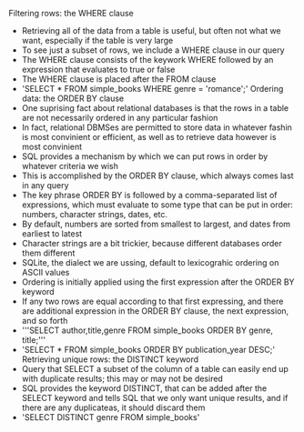 Filtering rows: the WHERE clause
- Retrieving all of the data from a table is useful, but often not what we want, especially if the table is very large
- To see just a subset of rows, we include a WHERE clause in our query
- The WHERE clause consists of the keywork WHERE followed by an expression that evaluates to true or false
- The WHERE clause is placed after the FROM clause
- 'SELECT * FROM simple_books WHERE genre = 'romance';'
Ordering data: the ORDER BY clause
- One suprising fact about relational databases is that the rows in a table are not necessarily ordered in any particular fashion
- In fact, relational DBMSes are permitted to store data in whatever fashin is most convinient or efficient, as well as to retrieve data however is most convinient
- SQL provides a mechanism by which we can put rows in order by whatever criteria we wish
- This is accomplished by the ORDER BY clause, which always comes last in any query
- The key phrase ORDER BY is followed by a comma-separated list of expressions, which must evaluate to some type that can be put in order: numbers, character strings, dates, etc.
- By default, numbers are sorted from smallest to largest, and dates from earliest to latest
- Character strings are a bit trickier, because different databases order them different
- SQLite, the dialect we are ussing, default to lexicograhic ordering on ASCII values
- Ordering is initially applied using the first expression after the ORDER BY keyword
- If any two rows are equal according to that first expressing, and there are additional expression in the ORDER BY clause, the next expression, and so forth
- '''SELECT author,title,genre
FROM simple_books
ORDER BY genre, title;'''
- 'SELECT * FROM simple_books ORDER BY publication_year DESC;'
Retrieving unique rows: the DISTINCT keyword
- Query that SELECT a subset of the column of a table can easily end up with duplicate results; this may or may not be desired
- SQL provides the keyword DISTINCT, that can be added after the SELECT keyword and tells SQL that we only want unique results, and if there are any duplicateas, it should discard them
- 'SELECT DISTINCT genre FROM simple_books'
